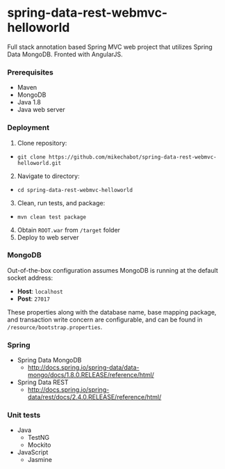 # spring-data-rest-webmvc-helloworld
Full stack annotation based Spring MVC web project that utilizes Spring Data MongoDB. Fronted with AngularJS.

### Prerequisites
* Maven
* MongoDB
* Java 1.8
* Java web server

### Deployment
1. Clone repository:
  - `git clone https://github.com/mikechabot/spring-data-rest-webmvc-helloworld.git`
2. Navigate to directory:
  - `cd spring-data-rest-webmvc-helloworld`
3. Clean, run tests, and package:
  - `mvn clean test package`
4. Obtain `ROOT.war` from `/target` folder
5. Deploy to web server

### MongoDB
Out-of-the-box configuration assumes MongoDB is running at the default socket address:
- **Host**: `localhost`
- **Post**: `27017`

These properties along with the database name, base mapping package, and transaction write concern are configurable, and can be found in `/resource/bootstrap.properties`.

### Spring
* Spring Data MongoDB 
  * http://docs.spring.io/spring-data/data-mongo/docs/1.8.0.RELEASE/reference/html/
* Spring Data REST
  * http://docs.spring.io/spring-data/rest/docs/2.4.0.RELEASE/reference/html/

### Unit tests
* Java
  * TestNG
  * Mockito
* JavaScript
  * Jasmine

